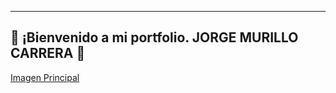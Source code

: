 ---
## 👾 ¡Bienvenido a mi portfolio.  JORGE MURILLO CARRERA  👾

[Imagen Principal](https://github.com/jorgemuri/jorgemuri/blob/main/.img/ImgPortfolio.png?raw=true)
